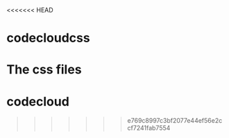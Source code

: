 <<<<<<< HEAD
# codecloudcss

The css files
=======
# codecloud
>>>>>>> e769c8997c3bf2077e44ef56e2ccf7241fab7554
